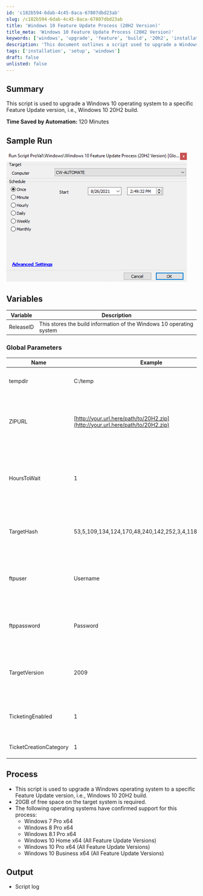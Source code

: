```yaml
---
id: 'c182b594-6dab-4c45-8aca-67807dbd23ab'
slug: /c182b594-6dab-4c45-8aca-67807dbd23ab
title: 'Windows 10 Feature Update Process (20H2 Version)'
title_meta: 'Windows 10 Feature Update Process (20H2 Version)'
keywords: ['windows', 'upgrade', 'feature', 'build', '20h2', 'installation']
description: 'This document outlines a script used to upgrade a Windows 10 operating system to the specific Feature Update version 20H2. It details the required variables, global parameters, and the process involved in executing the upgrade, along with the supported operating systems and expected output.'
tags: ['installation', 'setup', 'windows']
draft: false
unlisted: false
---
```


## Summary

This script is used to upgrade a Windows 10 operating system to a specific Feature Update version, i.e., Windows 10 20H2 build.

**Time Saved by Automation:** 120 Minutes

## Sample Run

![Sample Run](../../../static/img/Windows-10-Feature-Update-Process-(20H2-Version)/image_1.png)

## Variables

| Variable   | Description                                                                                  |
|------------|----------------------------------------------------------------------------------------------|
| ReleaseID  | This stores the build information of the Windows 10 operating system                       |

### Global Parameters

| Name                    | Example                                                        | Required     | Description                                                                                           |
|-------------------------|----------------------------------------------------------------|--------------|-------------------------------------------------------------------------------------------------------|
| tempdir                 | C:/temp                                                       | True         | This is a path where the 20H2 ISO will be downloaded.                                               |
| ZIPURL                  | [http://your.url.here/path/to/20H2.zip](http://your.url.here/path/to/20H2.zip) | True         | This is the link from the client site to download the 20H2 ZIP (It should be our 20H2 ZIP to be placed in their location). |
| HoursToWait             | 1                                                              | True         | This sets the script to check for whether the upgrade occurred or not to the target build after the process runs in the mentioned hour. |
| TargetHash              | 53,5,109,134,124,170,48,240,142,252,3,4,118,182,102,25      | True         | This ensures the files are copied; it will only let the script work if the 20H2 ZIP file is copied from our site. |
| ftpuser                 | Username                                                       | True/False   | This is required when the 20H2 file is kept at an FTP server site and needs to be downloaded from there. |
| ftppassword             | Password                                                       | True/False   | This is required when the 20H2 file is kept at an FTP server site and needs to be downloaded from there. |
| TargetVersion           | 2009                                                          | True         | This is required to compare the ReleaseID build to allow the upgrade if the ReleaseID is lower than the TargetVersion. |
| TicketingEnabled        | 1                                                              | True         | This will allow enabling/disabling ticketing for failure reporting. 1 - Enable, 0 - Disable        |
| TicketCreationCategory   | 1                                                              | True         | This helps to set the ticket creation service board.                                                 |

## Process

- This script is used to upgrade a Windows operating system to a specific Feature Update version, i.e., Windows 10 20H2 build.
- 20GB of free space on the target system is required.
- The following operating systems have confirmed support for this process:
  - Windows 7 Pro x64
  - Windows 8 Pro x64
  - Windows 8.1 Pro x64
  - Windows 10 Home x64 (All Feature Update Versions)
  - Windows 10 Pro x64 (All Feature Update Versions)
  - Windows 10 Business x64 (All Feature Update Versions)

## Output

- Script log


